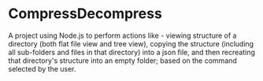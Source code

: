 # CompressDecompress
A project using Node.js to perform actions like - viewing structure of a directory (both flat file view and tree view), copying the structure (including all sub-folders and files in that directory) into a json file, and then recreating that directory's structure into an empty folder; based on the command selected by the user.
